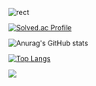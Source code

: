 ![rect](https://capsule-render.vercel.app/api?type=rect&color=gradient&text=%20%20RECT%20%20&fontAlign=30&fontSize=30&textBg=true&desc=Use%20%27textBg%27%20to%20highlight%20%27text%27&descAlign=60&descAlignY=50)

[![Solved.ac Profile](http://mazassumnida.wtf/api/generate_badge?boj=alswp006)](https://solved.ac/alswp006)<br/>

![Anurag's GitHub stats](https://github-readme-stats.vercel.app/api?username=alswp006&show_icons=true&theme=radical)

[![Top Langs](https://github-readme-stats.vercel.app/api/top-langs/?username=alswp006&layout=compact)](https://github.com/alswp006/github-readme-stats)

   
   <img src="https://img.shields.io/badge/React-61DAFB?style=flat&logo=React&logoColor=white"/>

